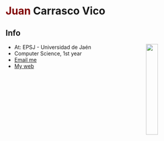 <h1><strong style="color:maroon">Juan</strong> Carrasco Vico</h1>

<summary display:inline;float:right; ><h2>Info</h2></summary>
<img src = "https://i.imgur.com/sdK61rZ.gif" width="25%" align="right">

<div align="left">
  <ul>
    <li>At: EPSJ - Universidad de Jaén</li>
    <li>Computer Science, 1st year</li>
    <li><a href="mailto:jcv00036@red.ujaen.es?subject=An interesting subject&body=Your message">Email me</a></li>
    <li><a href="https://jcv00036.github.io/">My web</a></li>
  </ul>
</div>

<div align="left">
  <div style="display: flex; align-items: flex-start;">
    <!---<img src="https://github-readme-stats.vercel.app/api?username=jcv00036&show_icons=true&title_color=ffffff&icon_color=34abeb&text_color=daf7dc&bg_color=151515" />--->
    <!---<img src="https://github-readme-stats.vercel.app/api/top-langs/?username=jcv00036&layout=compact&show_icons=true&title_color=ffffff&icon_color=34abeb&text_color=daf7dc&bg_color=151515"/>--->
  </div>
</div>
